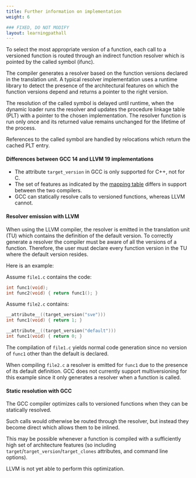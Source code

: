 ```yaml
---
title: Further information on implementation 
weight: 6

### FIXED, DO NOT MODIFY
layout: learningpathall
---
```


To select the most appropriate version of a function, each call to a versioned function is routed through an indirect function resolver which is pointed by the called symbol (ifunc). 

The compiler generates a resolver based on the function versions declared in the translation unit. A typical resolver implementation uses a runtime library to detect the presence of the architectural features on which the function versions depend and returns a pointer to the right version. 

The resolution of the called symbol is delayed until runtime, when the dynamic loader runs the resolver and updates the procedure linkage table (PLT) with a pointer to the chosen implementation. The resolver function is run only once and its returned value remains unchanged for the lifetime of the process. 

References to the called symbol are handled by relocations which return the cached PLT entry.

#### Differences between GCC 14 and LLVM 19 implementations

- The attribute `target_version` in GCC is only supported for C++, not for C.
- The set of features as indicated by the [mapping table](https://arm-software.github.io/acle/main/acle.html#mapping) differs in support between the two compilers.
- GCC can statically resolve calls to versioned functions, whereas LLVM cannot.

#### Resolver emission with LLVM

When using the LLVM compiler, the resolver is emitted in the translation unit (TU) which contains the definition of the default version. To correctly generate a resolver the compiler must be aware of all the versions of a function. Therefore, the user must declare every function version in the TU where the default version resides. 

Here is an example:

Assume `file1.c` contains the code:

```c
int func1(void);
int func2(void) { return func1(); }
```

Assume `file2.c` contains:

```c
__attribute__((target_version("sve")))
int func1(void) { return 1; }

__attribute__((target_version("default")))
int func1(void) { return 0; }
```

The compilation of `file1.c` yields normal code generation since no version of `func1` other than the default is declared. 

When compiling `file2.c` a resolver is emitted for `func1` due to the presence of its default definition. GCC does not currently support multiversioning for this example since it only generates a resolver when a function is called.

#### Static resolution with GCC

The GCC compiler optimizes calls to versioned functions when they can be statically resolved. 

Such calls would otherwise be routed through the resolver, but instead they become direct which allows them to be inlined. 

This may be possible whenever a function is compiled with a sufficiently high set of architecture features (so including `target`/`target_version`/`target_clones` attributes, and command line options). 

LLVM is not yet able to perform this optimization.
